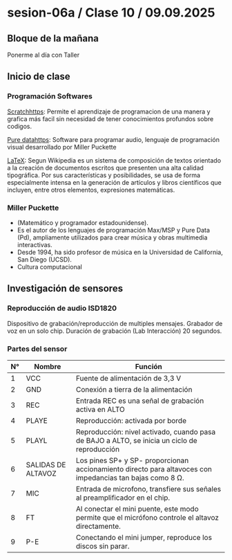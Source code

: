 # sesion-06a / Clase 10 / 09.09.2025

## Bloque de la mañana 

Ponerme al día con Taller 

## Inicio de clase 

### Programación Softwares

[Scratchhttps](//scratch.mit.edu/): Permite el aprendizaje de programacion de una manera y grafica más facil sin necesidad de tener conocimientos profundos sobre codigos.

[Pure datahttps](//puredata.info/): Software para programar audio, lenguaje de programación visual desarrollado por Miller Puckette

[LaTeX](LaTeX): Segun Wikipedia es un sistema de composición de textos orientado a la creación de documentos escritos que presenten una alta calidad tipográfica. Por sus características y posibilidades, se usa de forma especialmente intensa en la generación de artículos y libros científicos que incluyen, entre otros elementos, expresiones matemáticas.


### Miller Puckette 
- (Matemático y programador estadounidense).
- Es el autor de los lenguajes de programación Max/MSP y Pure Data (Pd), ampliamente utilizados para crear música y obras multimedia interactivas.
- Desde 1994, ha sido profesor de música en la Universidad de California, San Diego (UCSD).
- Cultura computacional 

## Investigación de sensores 

### Reproducción de audio ISD1820

Dispositivo de grabación/reproducción de multiples mensajes.
Grabador de voz en un solo chip. 
Duración de grabación (Lab Interacción) 20 segundos.

### Partes del sensor 

N° | Nombre                 | Función      |
---|--------------          |--------------|
1  | VCC                    | Fuente de alimentación de 3,3 V      |
2  | GND                    | Conexión a tierra de la alimentación |
3  | REC                    | Entrada REC es una señal de grabación activa en ALTO |
4  | PLAYE                  | Reproducción: activada por borde    |
5  | PLAYL                  | Reproducción: nivel activado, cuando pasa de BAJO a ALTO, se inicia un ciclo de reproducción    |
6  | SALIDAS DE ALTAVOZ     | Los pines SP+ y SP- proporcionan accionamiento directo para altavoces con impedancias tan bajas como 8 Ω.     |
7  | MIC                    | Entrada de microfono, transfiere sus señales al preamplificador en el chip.      |
8  | FT                     | Al conectar el mini puente, este modo permite que el micrófono controle el altavoz directamente.     |
9  | P-E                    | Conectando el mini jumper, reproduce los discos sin parar.      |
